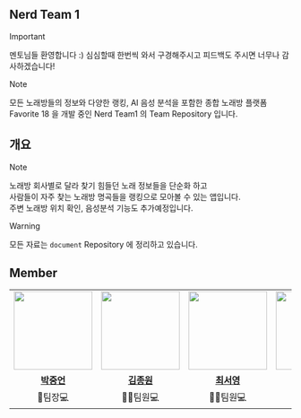## Nerd Team 1

> [!IMPORTANT]
> 멘토님들 환영합니다 :)
> 심심할때 한번씩 와서 구경해주시고 피드백도 주시면 너무나 감사하겠습니다!



> [!NOTE]
> 모든 노래방들의 정보와 다양한 랭킹, AI 음성 분석을 포함한 종합 노래방 플랫폼  
> Favorite 18 을 개발 중인 Nerd Team1 의 Team Repository 입니다.  

## 개요

> [!NOTE]
> 노래방 회사별로 달라 찾기 힘들던 노래 정보들을 단순화 하고  
> 사람들이 자주 찾는 노래방 명곡들을 랭킹으로 모아볼 수 있는 앱입니다.  
> 주변 노래방 위치 확인, 음성분석 기능도 추가예정입니다.  

> [!WARNING]
> 모든 자료는 `document` Repository 에 정리하고 있습니다.

## Member

<table align="center">
 <tr>
    <td align="center"><a href="https://github.com/JakePark929"><img src="https://avatars.githubusercontent.com/JakePark929" width="140px;" alt=""></a></td>
    <td align="center"><a href="https://github.com/donsonioc2010"><img src="https://avatars.githubusercontent.com/donsonioc2010" width="140px;" alt=""></a></td>
    <td align="center"><a href="https://github.com/BellaChooi"><img src="https://avatars.githubusercontent.com/BellaChooi" width="140px;" alt=""></a></td>
    <td align="center"><a href="https://github.com/parkjinhyun2"><img src="https://avatars.githubusercontent.com/u/169227802?v=4" width="140px;" alt=""></a></td>
  </tr>
  <tr>
    <td align="center"><a href="https://github.com/JakePark929"><b>박중언</b></a></td>
    <td align="center"><a href="https://github.com/donsonioc2010"><b>김종원</b></a></td>
    <td align="center"><a href="https://github.com/wooni89"><b>최서영</b></a></td>
    <td align="center"><a href="https://github.com/lljh1992"><b>박진현</b></a></td>
  </tr>
  <tr>
    <td align="center">👑팀장💻</td>
    <td align="center">👨‍🔧팀원💻</td>
    <td align="center">👨‍🔧팀원💻</td>
    <td align="center">👨‍🔧팀원💻</td>
  </tr>
</table>
